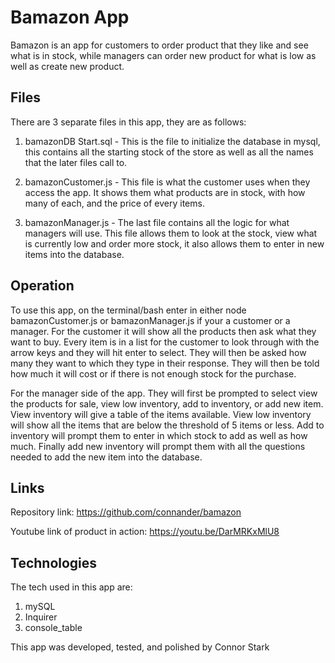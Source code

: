 # Bamazon App

Bamazon is an app for customers to order product that they like and see what is in stock, while managers can order new product for what is low as well as create new product.

## Files

There are 3 separate files in this app, they are as follows:

1. bamazonDB Start.sql - This is the file to initialize the database in mysql, this contains all the starting stock of the store as well as all the names that the later files call to.

2. bamazonCustomer.js - This file is what the customer uses when they access the app. It shows them what products are in stock, with how many of each, and the price of every items.

3. bamazonManager.js - The last file contains all the logic for what managers will use. This file allows them to look at the stock, view what is currently low and order more stock, it also allows them to enter in new items into the database.

## Operation

To use this app, on the terminal/bash enter in either node bamazonCustomer.js or bamazonManager.js if your a customer or a manager. For the customer it will show all the products then ask what they want to buy. Every item is in a list for the customer to look through with the arrow keys and they will hit enter to select. They will then be asked how many they want to which they type in their response. They will then be told how much it will cost or if there is not enough stock for the purchase.

For the manager side of the app. They will first be prompted to select view the products for sale, view low inventory, add to inventory, or add new item. View inventory will give a table of the items available. View low inventory will show all the items that are below the threshold of 5 items or less. Add to inventory will prompt them to enter in which stock to add as well as how much. Finally add new inventory will prompt them with all the questions needed to add the new item into the database.

## Links

Repository link: https://github.com/connander/bamazon

Youtube link of product in action: https://youtu.be/DarMRKxMlU8


## Technologies

The tech used in this app are:

1. mySQL
2. Inquirer
3. console_table

This app was developed, tested, and polished by Connor Stark
